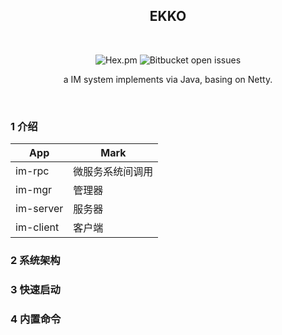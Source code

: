<div align="center">  

## EKKO

<br/>

![Hex.pm](https://img.shields.io/hexpm/l/plug)
![Bitbucket open issues](https://img.shields.io/bitbucket/issues/Bannirui/ekko)

a IM system implements via Java, basing on Netty.
</div>

<br/>

### 1 介绍

| App       | Mark     |
|-----------|----------|
| im-rpc    | 微服务系统间调用 |
| im-mgr    | 管理器      |
| im-server | 服务器      |
| im-client | 客户端      |

### 2 系统架构

### 3 快速启动

### 4 内置命令
